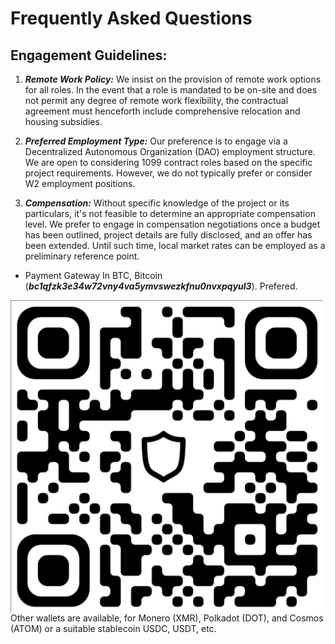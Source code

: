 # Frequently Asked Questions

## Engagement Guidelines:

1. ***Remote Work Policy:*** We insist on the provision of remote work options for all roles. In the event that a role is mandated to be on-site and does not permit any degree of remote work flexibility, the contractual agreement must henceforth include comprehensive relocation and housing subsidies.

2. ***Preferred Employment Type:*** Our preference is to engage via a Decentralized Autonomous Organization (DAO) employment structure. We are open to considering 1099 contract roles based on the specific project requirements. However, we do not typically prefer or consider W2 employment positions.

3. ***Compensation:*** Without specific knowledge of the project or its particulars, it's not feasible to determine an appropriate compensation level. We prefer to engage in compensation negotiations once a budget has been outlined, project details are fully disclosed, and an offer has been extended. Until such time, local market rates can be employed as a preliminary reference point.
- Payment Gateway
In BTC, Bitcoin (***bc1qfzk3e34w72vny4va5ymvswezkfnu0nvxpqyul3***).  Prefered.
<img align="left" src="/images/bc1qfzk3e34w72vny4va5ymvswezkfnu0nvxpqyul3.png" width=500px alt="bc1qfzk3e34w72vny4va5ymvswezkfnu0nvxpqyul3">


Other wallets are available, for  Monero (XMR), Polkadot (DOT), and Cosmos (ATOM) or a suitable stablecoin USDC, USDT, etc.
